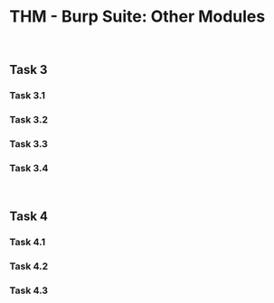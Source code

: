 # THM - Burp Suite: Other Modules

<br>

## Task 3

### Task 3.1

>

### Task 3.2

>

### Task 3.3

>

### Task 3.4

>

<br>

## Task 4

### Task 4.1

>

### Task 4.2

>

### Task 4.3

>

